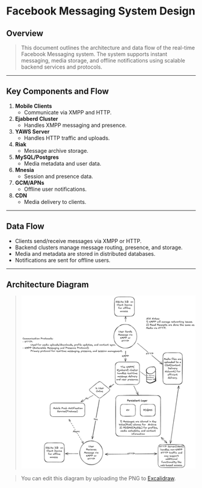 # Facebook Messaging System Design

## Overview

> This document outlines the architecture and data flow of the real-time Facebook Messaging system. The system supports instant messaging, media storage, and offline notifications using scalable backend services and protocols.

---

## Key Components and Flow

1. **Mobile Clients**
   - Communicate via XMPP and HTTP.
2. **Ejabberd Cluster**
   - Handles XMPP messaging and presence.
3. **YAWS Server**
   - Handles HTTP traffic and uploads.
4. **Riak**
   - Message archive storage.
5. **MySQL/Postgres**
   - Media metadata and user data.
6. **Mnesia**
   - Session and presence data.
7. **GCM/APNs**
   - Offline user notifications.
8. **CDN**
   - Media delivery to clients.

---

## Data Flow

- Clients send/receive messages via XMPP or HTTP.
- Backend clusters manage message routing, presence, and storage.
- Media and metadata are stored in distributed databases.
- Notifications are sent for offline users.

---

## Architecture Diagram

> ![Messaging System](./FacebookMessaging.excalidraw.png)

> You can edit this diagram by uploading the PNG to [Excalidraw](https://excalidraw.com).
